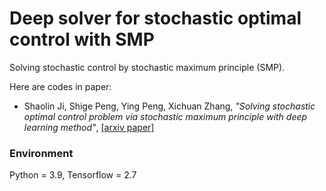 # Deep solver for stochastic optimal control with SMP
Solving stochastic control by stochastic maximum principle (SMP).

Here are codes in paper:

* Shaolin Ji, Shige Peng, Ying Peng, Xichuan Zhang, *"Solving stochastic optimal control problem via stochastic maximum principle with deep learning method"*, [[arxiv paper]](https://arxiv.org/abs/2007.02227)

### Environment
Python = 3.9,   Tensorflow = 2.7
